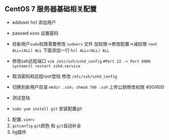 ## CentOS 7 服务器基础相关配置 ##

- adduser hcl 添加用户

- passwd xxxx 设置密码

- 给新用户`sudo`权限需要修改 `sudoers` 文件
    加权限->修改配置->减权限
    `root  ALL=(ALL) ALL` 下面添加一行
    `hcl ALL=(ALL) ALL` 

- 修改ssh远程端口
    `vim /etc/ssh/sshd_config`
    `#Port 22 -> Port 8080`
    `systemctl restart sshd.service`

- 取消密码和远程root登陆 修改 `/etc/ssh/sshd_config`

- 切换到新用户目录
    `mkdir .ssh; chmod 700 .ssh`
    上传公钥修改权限 400/600

- 测试登陆

- `sudo yum install git` 安装配置git

1. 配置`.vimrc`
2. `gitconfig` `git`颜色 和 `git`自动补全
3. tig插件

